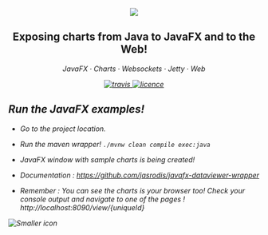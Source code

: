  <p align="center">
	<img align="center" src="https://raw.githubusercontent.com/jasrodis/dataviewer/master/Documentation/images/javafx-dataviewer.png"/>
</p>


<h2 align="center">Exposing charts from Java to JavaFX and to the Web!</h2>

<p align="center">
  <em>
  JavaFX
  · Charts
  · Websockets
  · Jetty
  · Web
</p>

<p align="center">
  <a href="https://travis-ci.org/jasrodis/javafx-dataviewer-example">
    <img alt="travis" src="https://img.shields.io/travis/jasrodis/javafx-dataviewer-example.svg?style=flat-square">
  </a>
  <a href="https://opensource.org/licenses/MIT">
    <img alt="licence" src="https://img.shields.io/badge/License-MIT-yellow.svg?style=flat-square">
  </a>
</p>


## Run the JavaFX examples! 

*  Go to the project location.
*  Run the maven wrapper!  `./mvnw clean compile exec:java`
*  JavaFX window with sample charts is being created!
*  Documentation : https://github.com/jasrodis/javafx-dataviewer-wrapper


*  Remember : You can see the charts is your browser too! Check your console output and navigate to one of the pages !  http://localhost:8090/view/{uniqueId}

![Smaller icon](https://raw.githubusercontent.com/jasrodis/javafx-dataviewer-wrapper/master/DataviewerDocumentation/images/javafx-dataviewer-window.png "JavaFX dataviewer")


